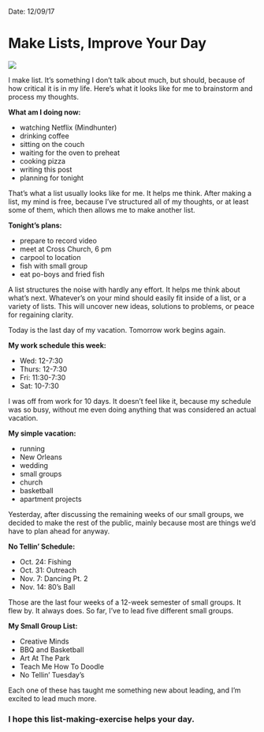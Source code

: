 
Date: 12/09/17

# Make Lists, Improve Your Day

![][image-1]

I make list. It’s something I don’t talk about much, but should, because of how critical it is in my life. Here’s what it looks like for me to brainstorm and process my thoughts.

**What am I doing now:**

- watching Netflix (Mindhunter)
- drinking coffee
- sitting on the couch
- waiting for the oven to preheat
- cooking pizza
- writing this post
- planning for tonight 

That’s what a list usually looks like for me. It helps me think. After making a list, my mind is free, because I’ve structured all of my thoughts, or at least some of them, which then allows me to make another list.

**Tonight’s plans:**

- prepare to record video
- meet at Cross Church, 6 pm
- carpool to location 
- fish with small group
- eat po-boys and fried fish

A list structures the noise with hardly any effort. It helps me think about what’s next. Whatever’s on your mind should easily fit inside of a list, or a variety of lists. This will uncover new ideas, solutions to problems, or peace for regaining clarity.

Today is the last day of my vacation. Tomorrow work begins again. 

**My work schedule this week:**

- Wed: 12-7:30
- Thurs: 12-7:30
- Fri: 11:30-7:30
- Sat: 10-7:30

I was off from work for 10 days. It doesn’t feel like it, because my schedule was so busy, without me even doing anything that was considered an actual vacation.

**My simple vacation:**

- running
- New Orleans
- wedding
- small groups
- church
- basketball
- apartment projects

Yesterday, after discussing the remaining weeks of our small groups, we decided to make the rest of the public, mainly because most are things we’d have to plan ahead for anyway. 

**No Tellin’ Schedule:**

- Oct. 24: Fishing
- Oct. 31: Outreach
- Nov. 7: Dancing Pt. 2
- Nov. 14: 80’s Ball

Those are the last four weeks of a 12-week semester of small groups. It flew by. It always does. So far, I’ve to lead five different small groups.

**My Small Group List:**

- Creative Minds
- BBQ and Basketball
- Art At The Park
- Teach Me How To Doodle
- No Tellin’ Tuesday’s

Each one of these has taught me something new about leading, and I’m excited to lead much more.

### I hope this list-making-exercise helps your day.

[image-1]:	https://dl.dropboxusercontent.com/s/gvnxhq0lr7grqb3/IMG_0810.PNG